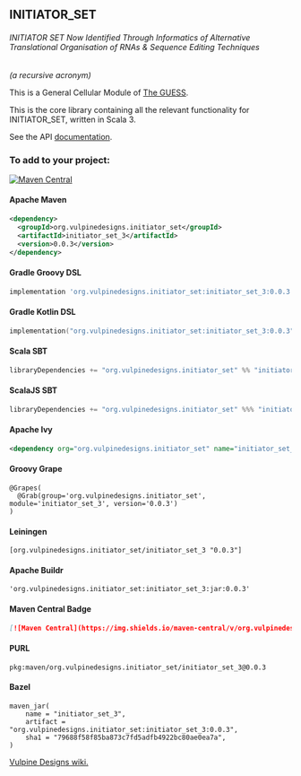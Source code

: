 ## INITIATOR_SET

###### INITIATOR SET Now Identified Through Informatics of Alternative Translational Organisation of RNAs & Sequence Editing Techniques 
_(a recursive acronym)_

This is a General Cellular Module of [The GUESS](https://vulpipedia.vulpinedesigns.com/index.php?n=ProjectGeneticiser.TheGUESS).

This is the core library containing all the relevant functionality for INITIATOR_SET, written in Scala 3.

See the API [documentation](https://vulpine-designs-labs.github.io/INITIATOR_SET).

### To add to your project:
[![Maven Central](https://img.shields.io/maven-central/v/org.vulpinedesigns.initiator_set/initiator_set_3.svg?label=Maven%20Central)](https://central.sonatype.com/artifact/org.vulpinedesigns.initiator_set/initiator_set_3/0.0.3)

#### Apache Maven
```xml
<dependency>
  <groupId>org.vulpinedesigns.initiator_set</groupId>
  <artifactId>initiator_set_3</artifactId>
  <version>0.0.3</version>
</dependency>
```

#### Gradle Groovy DSL
```groovy
implementation 'org.vulpinedesigns.initiator_set:initiator_set_3:0.0.3'
```

#### Gradle Kotlin DSL
```kotlin
implementation("org.vulpinedesigns.initiator_set:initiator_set_3:0.0.3")
```

#### Scala SBT
```sbt
libraryDependencies += "org.vulpinedesigns.initiator_set" %% "initiator_set" % "0.0.3"
```

#### ScalaJS SBT
```sbt
libraryDependencies += "org.vulpinedesigns.initiator_set" %%% "initiator_set" % "0.0.3"
```

#### Apache Ivy
```xml
<dependency org="org.vulpinedesigns.initiator_set" name="initiator_set_3" rev="0.0.3" />
```

#### Groovy Grape
```
@Grapes(
  @Grab(group='org.vulpinedesigns.initiator_set', module='initiator_set_3', version='0.0.3')
)
```

#### Leiningen
```
[org.vulpinedesigns.initiator_set/initiator_set_3 "0.0.3"]
```

#### Apache Buildr
```
'org.vulpinedesigns.initiator_set:initiator_set_3:jar:0.0.3'
```

#### Maven Central Badge
````markdown
[![Maven Central](https://img.shields.io/maven-central/v/org.vulpinedesigns.initiator_set/initiator_set_3.svg?label=Maven%20Central)](https://search.maven.org/search?q=g:%22org.vulpinedesigns.initiator_set%22%20AND%20a:%22initiator_set_3%22)
````

#### PURL
``` 
pkg:maven/org.vulpinedesigns.initiator_set/initiator_set_3@0.0.3
```

#### Bazel 
```
maven_jar(
    name = "initiator_set_3",
    artifact = "org.vulpinedesigns.initiator_set:initiator_set_3:0.0.3",
    sha1 = "79688f58f85ba873c7fd5adfb4922bc80ae0ea7a",
)
```

[Vulpine Designs wiki.](https://vulpipedia.vulpinedesigns.com/index.php?n=TheGUESS.INITIATORSET)
